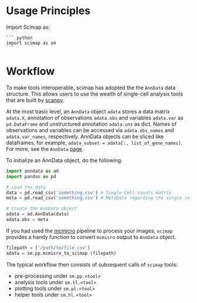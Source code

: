 # Usage Principles

Import Scimap as:

````
``` python
import scimap as sm
```
````

# Workflow

To make tools interoperable, scimap has adopted the the `AnnData` data structure. This allows users to use the wealth of single-cell analysis tools that are built by [scanpy](https://scanpy.readthedocs.io/en/stable/index.html).

At the most basic level, an `AnnData` object `adata` stores a data matrix `adata.X`, annotation of observations `adata.obs` and variables `adata.var` as `pd.DataFrame` and unstructured annotation `adata.uns` as dict. Names of observations and variables can be accessed via `adata.obs_names` and `adata.var_names`, respectively. AnnData objects can be sliced like dataframes, for example, `adata_subset = adata[:, list_of_gene_names]`. For more, see the `AnnData` [page](https://anndata.readthedocs.io/en/stable/anndata.AnnData.html#anndata.AnnData).

To initialize an AnnData object, do the following.

``` python
import anndata as ad
import pandas as pd

# Load the data
data = pd.read_csv('something.csv') # Single-Cell counts matrix
meta = pd.read_csv('something.csv') # MetaData regarding the single cells, such as cellular coordinates

# Create the AnnData object
adata = ad.AnnData(data)
adata.obs = meta

```

If you had used the [mcmicro](https://github.com/labsyspharm/mcmicro-nf) pipeline to process your images, `scimap` provides a handy function to convert `mcmicro` output to `AnnData` object.

``` python
filepath = ['/path/to/file.csv']
adata = sm.pp.mcmicro_to_scimap (filepath)

```

The typical workflow then consists of subsequent calls of `scimap` tools:

- pre-processing under `sm.pp.<tool>`
- analysis tools under `sm.tl.<tool>`
- plotting tools under `sm.pl.<tool>`
- helper tools under `sm.hl.<tool>`
